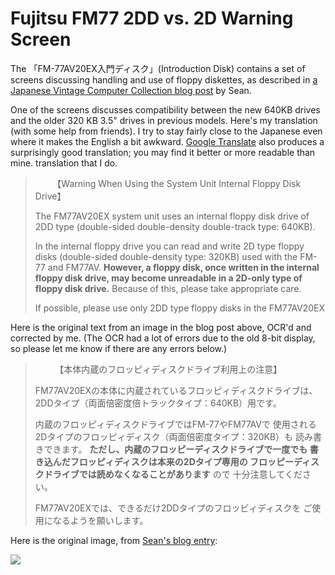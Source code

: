 Fujitsu FM77 2DD vs. 2D Warning Screen
=======================================

The 「FM-77AV20EX入門ディスク」(Introduction Disk) contains a set of
screens discussing handling and use of floppy diskettes, as described
in [a Japanese Vintage Computer Collection blog post][blog] by Sean.

One of the screens discusses compatibility between the new 640KB
drives and the older 320 KB 3.5" drives in previous models. Here's my
translation (with some help from friends). I try to stay fairly close
to the Japanese even where it makes the English a bit awkward. [Google
Translate][gtran] also produces a surprisingly good translation; you
may find it better or more readable than mine. translation that I do.

>        【Warning When Using the System Unit Internal Floppy Disk Drive】
>
> The FM77AV20EX system unit uses an internal floppy disk drive of 2DD
> type (double-sided double-density double-track type: 640KB).
>
> In the internal floppy drive you can read and write 2D type floppy
> disks (double-sided double-density type: 320KB) used with the FM-77
> and FM77AV. __However, a floppy disk, once written in the internal
> floppy disk drive, may become unreadable in a 2D-only type of
> floppy disk drive.__ Because of this, please take appropriate care.
>
> If possible, please use only 2DD type floppy disks in the FM77AV20EX


Here is the original text from an image in the blog post above, OCR'd
and corrected by me. (The OCR had a lot of errors due to the old 8-bit
display, so please let me know if there are any errors below.)

>         【本体内蔵のフロッピィディスクドライブ利用上の注意】
>
> FM77AV20EXの本体に内蔵されているフロッピィディスクドライブは、
> 2DDタイプ（両面倍密度倍トラックタイプ：640KB）用です。
>
> 内蔵のフロッピィディスクドライブではFM-77やFM77AVで
> 使用される2Dタイプのフロッピィディスク（両面倍密度タイプ：320KB）も
> 読み書きできます。 __ただし、内蔵のフロッピーディスクドライブで一度でも
> 書き込んだフロッピィディスクは本来の2Dタイプ専用の
> フロッピーディスクドライブでは読めなくなることがあります__ ので
> 十分注意してください。
>
> FM77AV20EXでは、できるだけ2DDタイプのフロッビィディスクを
> ご使用になるようを願いします。

Here is the original image, from [Sean's blog entry][blog]:

![][img]



<!-------------------------------------------------------------------->
[blog]: https://monochromeeffect.org/JVCC/category/fujitsu-fm-77av20ex/applications-fujitsu-fm-77-av20ex/
[img]: https://monochromeeffect.org/JVCC/wp-content/uploads/2019/09/FM77AV20EX07-2048x1536.jpg
[gtran]: https://translate.google.com/#view=home&op=translate&sl=ja&tl=en&text=%E3%80%90%E6%9C%AC%E4%BD%93%E5%86%85%E8%94%B5%E3%81%AE%E3%83%95%E3%83%AD%E3%83%83%E3%83%94%E3%82%A3%E3%83%87%E3%82%A3%E3%82%B9%E3%82%AF%E3%83%89%E3%83%A9%E3%82%A4%E3%83%96%E5%88%A9%E7%94%A8%E4%B8%8A%E3%81%AE%E6%B3%A8%E6%84%8F%E3%80%91%0A%0AFM77AV20EX%E3%81%AE%E6%9C%AC%E4%BD%93%E3%81%AB%E5%86%85%E8%94%B5%E3%81%95%E3%82%8C%E3%81%A6%E3%81%84%E3%82%8B%E3%83%95%E3%83%AD%E3%83%83%E3%83%94%E3%82%A3%E3%83%87%E3%82%A3%E3%82%B9%E3%82%AF%E3%83%89%E3%83%A9%E3%82%A4%E3%83%96%E3%81%AF%E3%80%81%202DD%E3%82%BF%E3%82%A4%E3%83%97%EF%BC%88%E4%B8%A1%E9%9D%A2%E5%80%8D%E5%AF%86%E5%BA%A6%E5%80%8D%E3%83%88%E3%83%A9%E3%83%83%E3%82%AF%E3%82%BF%E3%82%A4%E3%83%97%EF%BC%9A640KB%EF%BC%89%E7%94%A8%E3%81%A7%E3%81%99%E3%80%82%0A%0A%E5%86%85%E8%94%B5%E3%81%AE%E3%83%95%E3%83%AD%E3%83%83%E3%83%94%E3%82%A3%E3%83%87%E3%82%A3%E3%82%B9%E3%82%AF%E3%83%89%E3%83%A9%E3%82%A4%E3%83%96%E3%81%A7%E3%81%AFFM-77%E3%82%84FM77AV%E3%81%A7%20%E4%BD%BF%E7%94%A8%E3%81%95%E3%82%8C%E3%82%8B2D%E3%82%BF%E3%82%A4%E3%83%97%E3%81%AE%E3%83%95%E3%83%AD%E3%83%83%E3%83%94%E3%82%A3%E3%83%87%E3%82%A3%E3%82%B9%E3%82%AF%EF%BC%88%E4%B8%A1%E9%9D%A2%E5%80%8D%E5%AF%86%E5%BA%A6%E3%82%BF%E3%82%A4%E3%83%97%EF%BC%9A320KB%EF%BC%89%E3%82%82%20%E8%AA%AD%E3%81%BF%E6%9B%B8%E3%81%8D%E3%81%A7%E3%81%8D%E3%81%BE%E3%81%99%E3%80%82%20%E3%81%9F%E3%81%A0%E3%81%97%E3%80%81%E5%86%85%E8%94%B5%E3%81%AE%E3%83%95%E3%83%AD%E3%83%83%E3%83%94%E3%83%BC%E3%83%87%E3%82%A3%E3%82%B9%E3%82%AF%E3%83%89%E3%83%A9%E3%82%A4%E3%83%96%E3%81%A7%E4%B8%80%E5%BA%A6%E3%81%A7%E3%82%82%20%E6%9B%B8%E3%81%8D%E8%BE%BC%E3%82%93%E3%81%A0%E3%83%95%E3%83%AD%E3%83%83%E3%83%94%E3%82%A3%E3%83%87%E3%82%A3%E3%82%B9%E3%82%AF%E3%81%AF%E6%9C%AC%E6%9D%A5%E3%81%AE2D%E3%82%BF%E3%82%A4%E3%83%97%E5%B0%82%E7%94%A8%E3%81%AE%20%E3%83%95%E3%83%AD%E3%83%83%E3%83%94%E3%83%BC%E3%83%87%E3%82%A3%E3%82%B9%E3%82%AF%E3%83%89%E3%83%A9%E3%82%A4%E3%83%96%E3%81%A7%E3%81%AF%E8%AA%AD%E3%82%81%E3%81%AA%E3%81%8F%E3%81%AA%E3%82%8B%E3%81%93%E3%81%A8%E3%81%8C%E3%81%82%E3%82%8A%E3%81%BE%E3%81%99%20%E3%81%AE%E3%81%A7%20%E5%8D%81%E5%88%86%E6%B3%A8%E6%84%8F%E3%81%97%E3%81%A6%E3%81%8F%E3%81%A0%E3%81%95%E3%81%84%E3%80%82%0A%0AFM77AV20EX%E3%81%A7%E3%81%AF%E3%80%81%E3%81%A7%E3%81%8D%E3%82%8B%E3%81%A0%E3%81%912DD%E3%82%BF%E3%82%A4%E3%83%97%E3%81%AE%E3%83%95%E3%83%AD%E3%83%83%E3%83%93%E3%82%A3%E3%83%87%E3%82%A3%E3%82%B9%E3%82%AF%E3%82%92%20%E3%81%94%E4%BD%BF%E7%94%A8%E3%81%AB%E3%81%AA%E3%82%8B%E3%82%88%E3%81%86%E3%82%92%E9%A1%98%E3%81%84%E3%81%97%E3%81%BE%E3%81%99%E3%80%82
